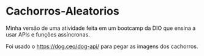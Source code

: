 # Cachorros-Aleatorios
Minha versão de uma atividade feita em um bootcamp da DIO que ensina a usar APIs e funções assíncronas. 

Foi usado o https://dog.ceo/dog-api/ para pegar as imagens dos cachorros. 
